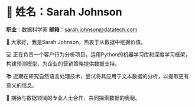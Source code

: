 # 👤 姓名：Sarah Johnson
**职业**：数据科学家
**邮箱**：sarah.johnson@datatech.com

👋 大家好，我是Sarah Johnson，热衷于从数据中挖掘价值。

💻 正在负责一个客户行为分析项目，运用Python的机器学习库和深度学习框架，构建预测模型，为企业的营销策略提供数据支持。

📚 近期在研究自然语言处理技术，尝试将其应用于文本数据的分析，以提取更有意义的信息。

🤝 期待与数据领域的专业人士合作，共同探索数据的奥秘。
